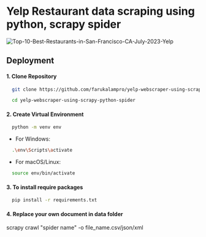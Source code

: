 # Yelp Restaurant data scraping using python, scrapy spider
![Top-10-Best-Restaurants-in-San-Francisco-CA-July-2023-Yelp](https://github.com/farukalampro/yelp-webscraper-using-scrapy-python-spider/assets/92469073/e3b0e25f-d55b-44b5-b496-828832240397)


## Deployment

#### 1. Clone Repository 

```bash
  git clone https://github.com/farukalampro/yelp-webscraper-using-scrapy-python-spider.git
```
```bash
  cd yelp-webscraper-using-scrapy-python-spider
```
#### 2. Create Virtual Environment
```bash
  python -m venv env
```
 - For Windows:
```bash
  .\env\Scripts\activate
```
 - For macOS/Linux:
```bash
  source env/bin/activate
```

#### 3. To install require packages 

```bash
  pip install -r requirements.txt
```
#### 4. Replace your own document in **data** folder


scrapy crawl "spider name" -o file_name.csv/json/xml
